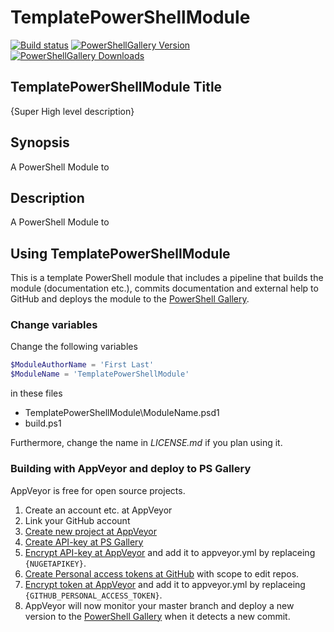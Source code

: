 # TemplatePowerShellModule

[![Build status](https://img.shields.io/appveyor/ci/SET_USERNAME/SET_PROJECTNAME.svg?style=for-the-badge)](https://ci.appveyor.com/project/SET_USERNAME/SET_PROJECTNAME)
[![PowerShellGallery Version](https://img.shields.io/powershellgallery/v/SET_PROJECTNAME.svg?style=for-the-badge)](https://www.powershellgallery.com/packages/SET_PROJECTNAME)
[![PowerShellGallery Downloads](https://img.shields.io/powershellgallery/dt/SET_PROJECTNAME.svg?style=for-the-badge)](https://www.powershellgallery.com/packages/SET_PROJECTNAME)

## TemplatePowerShellModule Title

{Super High level description}

## Synopsis

A PowerShell Module to

## Description

A PowerShell Module to

## Using TemplatePowerShellModule

This is a template PowerShell module that includes a pipeline that builds the
module (documentation etc.), commits documentation and external help to GitHub
and deploys the module to the [PowerShell Gallery](https://www.powershellgallery.com).

### Change variables

Change the following variables

```powershell
$ModuleAuthorName = 'First Last'
$ModuleName = 'TemplatePowerShellModule'
```

in these files

- TemplatePowerShellModule\ModuleName.psd1
- build.ps1

Furthermore, change the name in *LICENSE.md* if you plan using it.

### Building with AppVeyor and deploy to PS Gallery

AppVeyor is free for open source projects.

1. Create an account etc. at AppVeyor
2. Link your GitHub account
3. [Create new project at AppVeyor](https://ci.appveyor.com/projects)
4. [Create API-key at PS Gallery](https://www.powershellgallery.com/account/apikeys)
5. [Encrypt API-key at AppVeyor](https://ci.appveyor.com/tools/encrypt)
and add it to appveyor.yml by replaceing `{NUGETAPIKEY}`.
6. [Create Personal access tokens at GitHub](https://github.com/settings/tokens)
with scope to edit repos.
7. [Encrypt token at AppVeyor](https://ci.appveyor.com/tools/encrypt)
and add it to appveyor.yml by replaceing `{GITHUB_PERSONAL_ACCESS_TOKEN}`.
8. AppVeyor will now monitor your master branch and deploy a new version to
the [PowerShell Gallery](https://www.powershellgallery.com)
when it detects a new commit.
